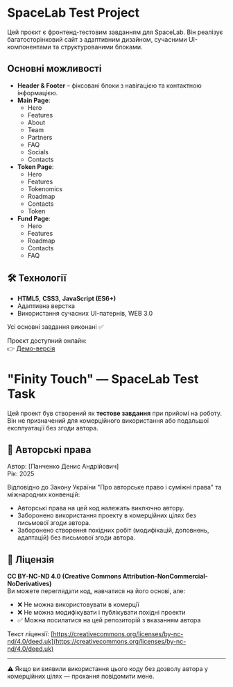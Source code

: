 # SpaceLab Test Project 

Цей проєкт є фронтенд-тестовим завданням для SpaceLab. Він реалізує багатосторінковий сайт з адаптивним дизайном, сучасними UI-компонентами та структурованими блоками.

##  Основні можливості
- **Header & Footer** – фіксовані блоки з навігацією та контактною інформацією.
- **Main Page**:
  - Hero
  - Features
  - About
  - Team
  - Partners
  - FAQ
  - Socials
  - Contacts
- **Token Page**:
  - Hero
  - Features
  - Tokenomics
  - Roadmap
  - Contacts
  - Token
- **Fund Page**:
  - Hero
  - Features
  - Roadmap
  - Contacts
  - FAQ

## 🛠 Технології
- **HTML5**, **CSS3**, **JavaScript (ES6+)**
- Адаптивна верстка
- Використання сучасних UI-патернів, WEB 3.0


Усі основні завдання виконані ✅

Проєкт доступний онлайн:  
👉 [Демо-версія](https://meloncholic-san.github.io/SpaceLab_TestProject/)

# "Finity Touch" — SpaceLab Test Task

Цей проект був створений як **тестове завдання** при прийомі на роботу.  
Він не призначений для комерційного використання або подальшої експлуатації без згоди автора.

## 📌 Авторські права
Автор: [Панченко Денис Андрійович]  
Рік: 2025  

Відповідно до Закону України "Про авторське право і суміжні права" та міжнародних конвенцій:
- Авторські права на цей код належать виключно автору.
- Заборонено використання проекту в комерційних цілях без письмової згоди автора.
- Заборонено створення похідних робіт (модифікацій, доповнень, адаптацій) без письмової згоди автора.

## 📑 Ліцензія
**CC BY-NC-ND 4.0 (Creative Commons Attribution-NonCommercial-NoDerivatives)**  
Ви можете переглядати код, навчатися на його основі, але:
- ❌ Не можна використовувати в комерції  
- ❌ Не можна модифікувати і публікувати похідні проекти  
- ✅ Можна посилатися на цей репозиторій з вказанням автора  

Текст ліцензії: [https://creativecommons.org/licenses/by-nc-nd/4.0/deed.uk](https://creativecommons.org/licenses/by-nc-nd/4.0/deed.uk)

---

⚠️ Якщо ви виявили використання цього коду без дозволу автора у комерційних цілях — прохання повідомити мене.
